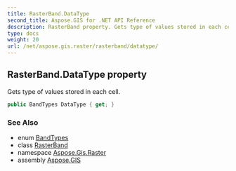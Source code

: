```yaml
---
title: RasterBand.DataType
second_title: Aspose.GIS for .NET API Reference
description: RasterBand property. Gets type of values stored in each cell.
type: docs
weight: 20
url: /net/aspose.gis.raster/rasterband/datatype/
---
```

## RasterBand.DataType property

Gets type of values stored in each cell.

```csharp
public BandTypes DataType { get; }
```

### See Also

* enum [BandTypes](../../bandtypes/)
* class [RasterBand](../)
* namespace [Aspose.Gis.Raster](../../rasterband/)
* assembly [Aspose.GIS](../../../)


